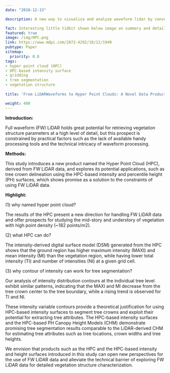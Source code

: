 ```yaml
---
date: "2018-12-13"

description: A new way to visualiza and analyze waveform lidar by converting them into the traditional lidar format (point cloud).

fact: Interesting little tidbit shown below image on summary and detail page
featured: true
image: /img/HPC.png
link: https://www.mdpi.com/2072-4292/10/12/1949
pubtype: Paper
sitemap:
  priority: 0.8
tags:
- hyper point cloud (HPC)
- HPC-based intensity surface
- gridding
- tree segmentation
- vegetation structure
 
title: 'From LiDARWaveforms to Hyper Point Clouds: A Novel Data Product to Characterize Vegetation Structure'

weight: 400
---
```



**Introduction:**

Full waveform (FW) LiDAR holds great potential for retrieving vegetation structure parameters at a high level of detail, but this prospect is constrained by practical factors such as the lack of available handy processing tools and the technical intricacy of waveform processing.

**Methods:**

This study introduces a new product named the Hyper Point Cloud (HPC), derived from FW LiDAR data, and explores its potential applications, such as tree crown delineation using the HPC-based intensity and percentile height (PH) surfaces, which shows promise as a solution to the constraints of using FW LiDAR data.



**Highlight:**

(1) why named hyper point cloud? 

The results of the HPC present a new direction for handling FW LiDAR
data and offer prospects for studying the mid-story and understory of vegetation with high point
density (~182 points/m2).

(2) what HPC can do?

The intensity-derived digital surface model (DSM) generated from the
HPC shows that the ground region has higher maximum intensity (MAXI) and mean intensity (MI) than the vegetation region, while having lower total intensity (TI) and number of intensities (NI) at a given grid cell.


(3) why contour of intensity can work for tree segmentation?


Our analysis of intensity distribution contours at the individual tree level exhibit similar patterns, indicating that the MAXI and MI decrease from the tree crown center to the tree boundary, while a rising trend is observed for TI and NI. 

These intensity variable contours provide a theoretical justification for using HPC-based intensity surfaces to segment tree crowns and exploit their potential for extracting tree attributes. The HPC-based intensity surfaces and the HPC-based PH Canopy Height Models (CHM) demonstrate promising tree segmentation results comparable to the LiDAR-derived CHM for estimating tree attributes such as tree locations, crown widths and tree heights.


We envision that products such as the HPC and the HPC-based intensity and height surfaces introduced in this study can open new perspectives for the use of FW LiDAR data and alleviate the technical barrier of exploring FW LiDAR data for detailed vegetation structure characterization.
